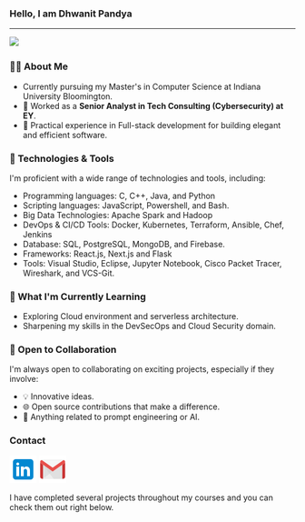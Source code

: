 ### **Hello, I am Dhwanit Pandya**
___
<img src="https://komarev.com/ghpvc/?username=Dhwanit2501&label=PROFILE+VIEWS&color=00b4d8&style=flat">

### 👨‍💻 About Me

-  Currently pursuing my Master's in Computer Science at Indiana University Bloomington.
- 💼 Worked as a **Senior Analyst in Tech Consulting (Cybersecurity) at EY**.
- 🌟 Practical experience in Full-stack development for building elegant and efficient software.

### 🔧 Technologies & Tools

I'm proficient with a wide range of technologies and tools, including:
- Programming languages: C, C++, Java, and Python
- Scripting languages: JavaScript, Powershell, and Bash.
- Big Data Technologies: Apache Spark and Hadoop
- DevOps & CI/CD Tools: Docker, Kubernetes, Terraform, Ansible, Chef, Jenkins
- Database: SQL, PostgreSQL, MongoDB, and Firebase.
- Frameworks: React.js, Next.js and Flask
- Tools: Visual Studio, Eclipse, Jupyter Notebook, Cisco Packet Tracer, Wireshark, and VCS-Git.

### 🌱 What I'm Currently Learning

- Exploring Cloud environment and serverless architecture.
- Sharpening my skills in the DevSecOps and Cloud Security domain.

### 💼 Open to Collaboration

I'm always open to collaborating on exciting projects, especially if they involve:

- 💡 Innovative ideas.
- 🌐 Open source contributions that make a difference.
- 🚀 Anything related to prompt engineering or AI.

### **Contact** 
<a href="https://www.linkedin.com/in/dhwanitpandya"><img src="Logo/icons8-linkedin-48.png"></a>
<a href="mailto:pandyadhwanit25@gmail.com?hl=en"><img src="Logo/icons8-gmail-48.png"></a> 


I have completed several projects throughout my courses and you can check them out right below.

